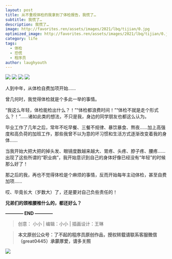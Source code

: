 ```yaml
---
layout: post
title: 从不重视体检的我拿到了体检报告，我慌了…
subtitle: 我慌了…
description: 我慌了…
image: http://favorites.ren/assets/images/2021/lbq/tijian/0.jpg
optimized_image: http://favorites.ren/assets/images/2021/lbq/tijian/0.jpg
category: life
tags:
  - 体检
  - 恐慌
  - 程序员
author: laughyouth
---
```



![](http://favorites.ren/assets/images/2021/cartoon/bianbie/640.jpeg)
![](http://favorites.ren/assets/images/2021/lbq/tijian/640.png)
![](http://favorites.ren/assets/images/2021/lbq/tijian/640.jpeg)
![](http://favorites.ren/assets/images/2021/lbq/tijian/640-1.jpeg)

人到中年，从体检自费加项开始……

曾几何时，我觉得体检就是个多此一举的事情。

“我这么年轻，体检能检出什么？！”“体检都浪费时间！”“体检不就是走个形式么？！”……诸如此类的想法，不只是我，身边的同学朋友也都这么认为。

毕业工作了几年之后，常年不吃早餐、三餐不规律、暴饮暴食、熬夜……加上高强度和高负荷的加班工作，那些我曾不以为意的坏习惯和生活方式逐渐改变着我的身体……

当我开始大把大把的掉头发、眼镜度数越来越大、胃疼、头疼、脖子疼、腰疼……出现了这些所谓的“职业病”，我开始意识到自己的身体好像已经没有“年轻”的时候那么好了！

那之后的我，再也不觉得体检是个麻烦的事情，反而开始每年主动体检，甚至自费加项……

哎、毕竟长大（岁数大）了，还是要对自己负些责任的！

**兄弟们的颈椎腰椎什么的，都还好么？**


**———— END ————**

>创意： 小小 | 编辑：小小 | 插画设计：王琳

>**本文原创公众号：了不起的程序员原创作品，授权转载请联系客服微信（great0445）承蒙厚爱，请多关照**

![](http://favorites.ren/assets/images/2021/cartoon/jiaban/640-3.jpeg)


